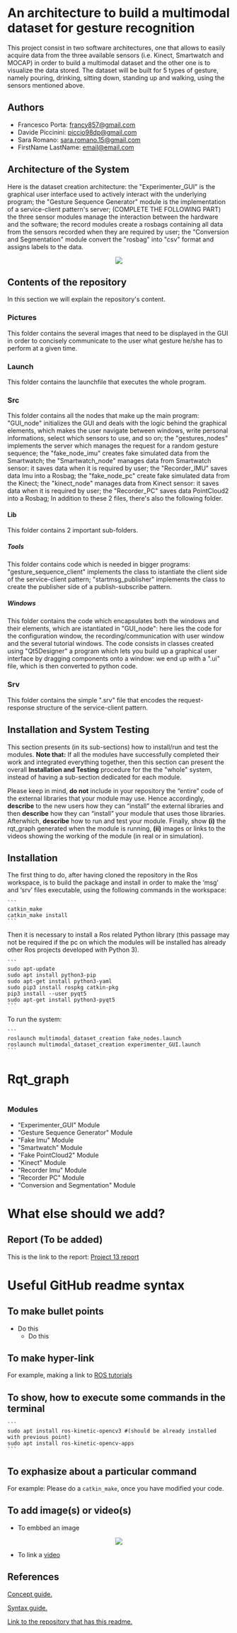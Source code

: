 # An architecture to build a multimodal dataset for gesture recognition
This project consist in two software architectures, one that allows to easily acquire data from the three available sensors (i.e. Kinect, Smartwatch and MOCAP) in order to build a multimodal dataset and the other one is to visualize the data stored.
The dataset will be built for 5 types of gesture, namely pouring, drinking, sitting down, standing up and walking, using the sensors mentioned above.

## Authors
* Francesco Porta: francy857@gmail.com
* Davide Piccinini: piccio98dp@gmail.com
* Sara Romano: sara.romano.15@gmail.com
* FirstName LastName: email@email.com

## Architecture of the System
Here is the dataset creation architecture: the "Experimenter_GUI" is the graphical user interface used to actively interact with the underlying program; the "Gesture Sequence Generator" module is the implementation of a service-client pattern's server; 
(COMPLETE THE FOLLOWING PART)
the three sensor modules manage the interaction between the hardware and the software; the record modules create a rosbags containing all data from the sensors recorded when they are required by user; the "Conversion and Segmentation" module convert the "rosbag" into "csv" format and assigns labels to the data.

<p align="center"> 
<img src="https://github.com/FraPorta/Itslit/blob/master/ExperimenterDiagram.jpg?raw=true">
</p>

## Contents of the repository
In this section we will explain the repository's content.

### Pictures
This folder contains the several images that need to be displayed in the GUI in order to concisely communicate to the user what gesture he/she has to perform at a given time.

### Launch
This folder contains the launchfile that executes the whole program.

### Src
This folder contains all the nodes that make up the main program: "GUI_node" initializes the GUI and deals with the logic behind the graphical elements, which makes the user navigate between windows, write personal informations, select which sensors to use, and so on; the "gestures_nodes" implements the server which manages the request for a random gesture sequence; the "fake_node_imu" creates fake simulated data from the Smartwatch; the "Smartwatch_node" manages data from Smartwatch sensor: it saves data when it is required by user; the "Recorder_IMU" saves data Imu into a Rosbag; the "fake_node_pc" create fake simulated data from the Kinect; the "kinect_node" manages data from Kinect sensor: it saves data when it is required by user; the "Recorder_PC" saves data PointCloud2 into a Rosbag;
In addition to these 2 files, there's also the following folder.


#### Lib
This folder contains 2 important sub-folders.

##### Tools
This folder contains code which is needed in bigger programs: "gesture_sequence_client" implements the class to istantiate the client side of the service-client pattern; "startmsg_publisher" implements the class to create the publisher side of a publish-subscribe pattern.

##### Windows
This folder contains the code which encapsulates both the windows and their elements, which are istantiated in "GUI_node": here lies the code for the configuration window, the recording/communication with user window and the several tutorial windows.
The code consists in classes created using "Qt5Designer" a program which lets you build up a graphical user interface by dragging components onto a window: we end up with a ".ui" file, which is then converted to python code.

### Srv
This folder contains the simple ".srv" file that encodes the request-response structure of the service-client pattern.

## Installation and System Testing 
This section presents (in its sub-sections) how to install/run and test the modules. **Note that:** If all the modules have successfully completed their work and integrated everything together, then this section can present the overall **Installation and Testing** procedure for the the "whole" system, instead of having a sub-section dedicated for each module. 

Please keep in mind, **do not** include in your repository the “entire” code of the external libraries that your module may use. Hence accordingly, **describe** to the new users how they can “install” the external libraries and then **describe** how they can “install” your module that uses those libraries. Afterwhich, **describe** how to run and test your module. Finally, show **(i)** the rqt_graph generated when the module is running, **(ii)** images or links to the videos showing the working of the module (in real or in simulation).

## Installation
The first thing to do, after having cloned the repository in the Ros workspace, is to build the package and install in order to make the ‘msg’ and ‘srv’ files executable, using the following commands in the workspace:
    
    ```
    catkin_make
    catkin_make install
    ```

Then it is necessary to install a Ros related Python library (this passage may not be required if the pc on which the modules will be installed has already other Ros projects developed with Python 3). 
    
    ```
	sudo apt-update
	sudo apt install python3-pip
    sudo apt-get install python3-yaml	
    sudo pip3 install rospkg catkin-pkg 
    pip3 install --user pyqt5
	sudo apt-get install python3-pyqt5
    ```

To run the system:
    
    ```
    roslaunch multimodal_dataset_creation fake_nodes.launch
    roslaunch multimodal_dataset_creation experimenter_GUI.launch
    ```

# Rqt_graph
<p align="center"> 
<img src="">
</p>

### Modules
* "Experimenter_GUI" Module
* "Gesture Sequence Generator" Module
* "Fake Imu" Module
* "Smartwatch" Module
* "Fake PointCloud2" Module
* "Kinect" Module
* "Recorder Imu" Module
* "Recorder PC" Module
* "Conversion and Segmentation" Module



# What else should we add?
	
## Report (To be added)

This is the link to the report: [Project 13 report]()





# Useful GitHub readme syntax

## To make bullet points

* Do this
	* Do this

## To make hyper-link

For example, making a link to [ROS tutorials](http://wiki.ros.org/ROS/Tutorials)

## To show, how to execute some commands in the terminal

    ```
    sudo apt install ros-kinetic-opencv3 #(should be already installed with previous point)
    sudo apt install ros-kinetic-opencv-apps
    ```

## To exphasize about a particular command

For example: Please do a ```catkin_make```, once you have modified your code. 

## To add image(s) or video(s)

* To embbed an image

<p align="center"> 
<img src="https://github.com/yushakareem/test-delete/blob/master/light-bulb-2-256.gif">
</p>

* To link a [video](https://youtu.be/-yOZEiHLuVU)

## References

[Concept guide.](https://guides.github.com/features/wikis/)

[Syntax guide.](https://help.github.com/en/articles/basic-writing-and-formatting-syntax)

[Link to the repository that has this readme.](https://github.com/EmaroLab/GitHub_Readme_Template)
